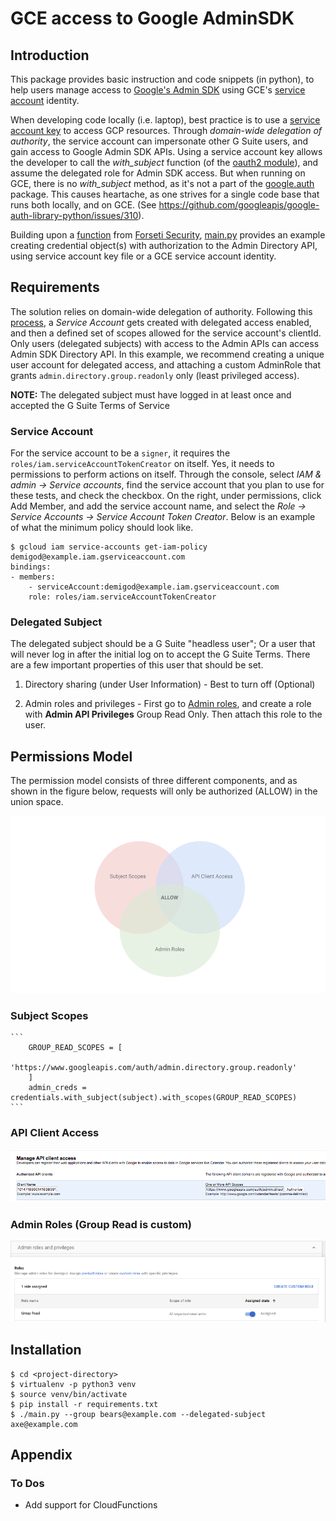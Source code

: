 # GCE access to Google AdminSDK


## Introduction 

This package provides basic instruction and code snippets (in python), to help users manage access to [Google's Admin SDK](https://developers.google.com/admin-sdk/) using GCE's [service account](https://cloud.google.com/compute/docs/access/create-enable-service-accounts-for-instances) identity. 

When developing code locally (i.e. laptop), best practice is to use a [service account key](https://cloud.google.com/iam/docs/creating-managing-service-account-keys) to access GCP resources. Through _domain-wide delegation of authority_, the service account can impersonate other G Suite users, and gain access to Google Admin SDK APIs. Using a service account key allows the developer to call the _with_subject_ function (of the [oauth2 module](https://google-auth.readthedocs.io/en/latest/reference/google.oauth2.service_account.html)), and assume the delegated role for Admin SDK access. But when running on GCE, there is no _with_subject_ method, as it's not a part of the [google.auth](https://google-auth.readthedocs.io/en/latest/reference/google.auth.html#google.auth.default) package. This causes heartache, as one strives for a single code base that runs both locally, and on GCE. (See https://github.com/googleapis/google-auth-library-python/issues/310).

Building upon a [function](https://github.com/GoogleCloudPlatform/forseti-security/blob/c8d1485e5c88673d8c6190ba0e9a7c22013db385/google/cloud/forseti/common/gcp_api/api_helpers.py#L29-L66) from [Forseti Security](https://forsetisecurity.org/), [main.py](./main.py) provides an example creating credential object(s) with authorization to the Admin Directory API, using service account key file or a GCE service account identity. 


## Requirements

The solution relies on domain-wide delegation of authority. Following this [process](https://developers.google.com/admin-sdk/directory/v1/guides/delegation), a _Service Account_ gets created with delegated access enabled, and then a defined set of scopes allowed for the service account's clientId. Only users (delegated subjects) with access to the Admin APIs can access Admin SDK Directory API. In this example, we recommend creating a unique user account for delegated access, and attaching a custom AdminRole that grants `admin.directory.group.readonly` only (least privileged access). 

  **NOTE:** The delegated subject must have logged in at least once and accepted the G Suite Terms of Service

### Service Account

For the service account to be a `signer`, it requires the `roles/iam.serviceAccountTokenCreator` on itself. Yes, it needs to permissions to perform actions on itself. Through the console, select _IAM & admin -> Service accounts_, find the service account that you plan to use for these tests, and check the checkbox. On the right, under permissions, click Add Member, and add the service account name, and select the _Role -> Service Accounts -> Service Account Token Creator_. Below is an example of what the minimum policy should look like. 

	$ gcloud iam service-accounts get-iam-policy demigod@example.iam.gserviceaccount.com
	bindings:
	- members:
  		- serviceAccount:demigod@example.iam.gserviceaccount.com
  		role: roles/iam.serviceAccountTokenCreator


### Delegated Subject 

The delegated subject should be a G Suite "headless user"; Or a user that will never log in after the initial log on to accept the G Suite Terms. There are a few important properties of this user that should be set. 

  1. Directory sharing (under User Information) - Best to turn off (Optional)

  2. Admin roles and privileges - First go to [Admin roles](https://support.google.com/a/answer/2406043), and create a role with **Admin API Privileges** Group Read Only. Then attach this role to the user. 

## Permissions Model 

The permission model consists of three different components, and as shown in the figure below, requests will only be authorized (ALLOW) in the union space. 

![](./pics/permission_model.png "Permission model")

### Subject Scopes 
	```
		GROUP_READ_SCOPES = [
    		'https://www.googleapis.com/auth/admin.directory.group.readonly'
		]
		admin_creds = credentials.with_subject(subject).with_scopes(GROUP_READ_SCOPES)
	```

### API Client Access

![](./pics/api_access.png "API Access")

### Admin Roles (Group Read is custom)

![](./pics/admin_role.png "Admin Role")

## Installation 

	$ cd <project-directory>
	$ virtualenv -p python3 venv
	$ source venv/bin/activate
	$ pip install -r requirements.txt  
	$ ./main.py --group bears@example.com --delegated-subject axe@example.com

## Appendix

### To Dos 
- Add support for CloudFunctions








